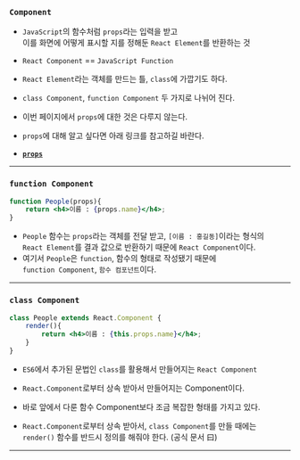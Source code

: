 
### `Component`

- `JavaScript`의 함수처럼 `props`라는 입력을 받고 <br/>
	이를 화면에 어떻게 표시할 지를 정해둔 `React Element`를 반환하는 것
- `React Component` == `JavaScript Function`
- `React Element`라는 객체를 만드는 틀, `class`에 가깝기도 하다.
- `class Component`, `function Component` 두 가지로 나뉘어 진다.

- 이번 페이지에서 `props`에 대한 것은 다루지 않는다.
- `props`에 대해 알고 싶다면 아래 링크를 참고하길 바란다.
- **[`props`](props.md)**

---
### `function Component`

``` jsx
function People(props){
	return <h4>이름 : {props.name}</h4>;
}
```

- `People` 함수는 `props`라는 객체를 전달 받고, `[이름 : 홍길동]`이라는 형식의 <br/>
	`React Element`를 결과 값으로 반환하기 때문에 `React Component`이다.
- 여기서 `People`은 `function`, 함수의 형태로 작성됐기 때문에 <br/>
	`function Component`, `함수 컴포넌트`이다.
	
---
### `class Component`

``` jsx
class People extends React.Component {
	render(){
		return <h4>이름 : {this.props.name}</h4>;
	}
}
```

- `ES6`에서 추가된 문법인 `class`를 활용해서 만들어지는 `React Component`
- `React.Component`로부터 상속 받아서 만들어지는 Component이다.
- 바로 앞에서 다룬 함수 Component보다 조금 복잡한 형태를 가지고 있다.

- `React.Component`로부터 상속 받아서, `class Component`를 만들 때에는 <br/>
	`render()` 함수를 반드시 정의를 해줘야 한다. (공식 문서 曰)

---
